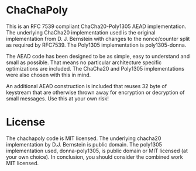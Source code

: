 # ChaChaPoly

This is an RFC 7539 compliant ChaCha20-Poly1305 AEAD implementation. The underlying ChaCha20 implementation used is the original implementation from D. J. Bernstein with changes to the nonce/counter split as required by RFC7539. The Poly1305 implementation is poly1305-donna.

The AEAD code has been designed to be as simple, easy to understand and small as possible. That means no particular architecture specific optimizations are included. The ChaCha20 and Poly1305 implementations were also chosen with this in mind.

An additional AEAD construction is included that reuses 32 byte of keystream that are otherwise thrown away for encryption or decryption of small messages. Use this at your own risk!

# License

The chachapoly code is MIT licensed. The underlying chacha20 implementation by D.J. Bernstein is public domain. The poly1305 implementation used, donna-poly1305, is public domain or MIT licensed (at your own choice). In conclusion, you should consider the combined work MIT licensed.

